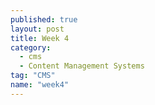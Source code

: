 ```yaml
---
published: true
layout: post
title: Week 4
category: 
  - cms
  - Content Management Systems
tag: "CMS"
name: "week4"
---
```

